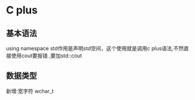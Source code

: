 # C plus

## 基本语法

using namespace std作用是声明std空间，这个使用就是调用c plus语法,不然直接使用cout要报错 ,要加std::cout

## 数据类型

新增:宽字符   wchar_t